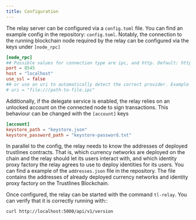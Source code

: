 ```yaml
---
title: Configuration
---
```


The relay server can be configured via a `config.toml` file.
You can find an example config in the repository: `config.toml`.
Notably, the connection to the running blockchain node required by the relay
can be configured via the keys under `[node_rpc]`

```toml
[node_rpc]
## Possible values for connection type are ipc, and http. Default: http
port = 8545
host = "localhost"
use_ssl = false
## or use an uri to automatically detect the correct provider. Example for ipc:
# uri = "file:///path-to-file.ipc"
```

Additionally, if the delegate service is enabled, the relay relies on an unlocked account
on the connected node to sign transactions. This behaviour can be changed with the `[account]` keys
```toml
[account]
keystore_path = "keystore.json"
keystore_password_path = "keystore-password.txt"
```

In parallel to the config, the relay needs to know the addresses of deployed trustlines contracts.
That is, which currency networks are deployed on the chain and the relay should let its users interact with,
and which identity proxy factory the relay agrees to use to deploy identities for its users.
You can find a example of the `addresses.json` file in the repository.
The file contains the addresses of already deployed currency networks and identity proxy factory on the
Trustlines Blockchain.

Once configured, the relay can be started with the command `tl-relay`.
You can verify that it is correctly running with::

```bash
curl http://localhost:5000/api/v1/version
```
